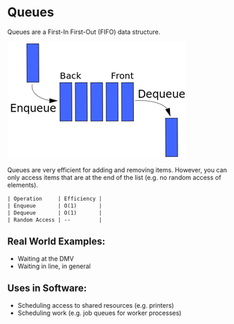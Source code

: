 # Queues

Queues are a First-In First-Out (FIFO) data structure.

![](rose-hulman-queue.png)

Queues are very efficient for adding and removing items.  However, you can only access items that are at the end of the list (e.g. no random access of elements).

    | Operation     | Efficiency |
    | Enqueue       | O(1)       |
    | Dequeue       | O(1)       |
    | Random Access | --         |


## Real World Examples:

* Waiting at the DMV
* Waiting in line, in general

## Uses in Software:

* Scheduling access to shared resources (e.g. printers)
* Scheduling work (e.g. job queues for worker processes)
